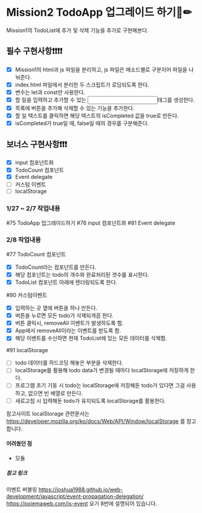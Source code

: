 # Mission2 TodoApp 업그레이드 하기📑✏

Mission1의 TodoList에 추가 및 삭제 기능을 추가로 구현해본다.

## 필수 구현사항❗❗❗❗

- [x] Mission1의 html과 js 파일을 분리하고, js 파일은 메소드별로 구분지어 파일을 나눠준다.
- [x] index.html 파일에서 분리한 두 스크립트가 로딩되도록 한다.
- [x] 변수는 let과 const만 사용한다.
- [x] 할 일을 입력하고 추가할 수 있는 <input>태그를 생성한다.
- [x] 목록에 버튼을 추가해 삭제할 수 있는 기능을 추가한다.
- [x] 할 일 텍스트를 클릭하면 해당 텍스트의 isCompleted 값을 true로 만든다.
- [x] isCompleted가 true일 때, false일 때의 경우를 구분해준다.

## 보너스 구현사항❗❗❗

- [x] input 컴포넌트화
- [x] TodoCount 컴포넌트
- [x] Event delegate
- [ ] 커스텀 이벤트
- [ ] localStorage

### 1/27 ~ 2/7 작업내용

#75 TodoApp 업그레이드하기
#76 input 컴포넌트화
#81 Event delegate

### 2/8 작업내용

#77 TodoCount 컴포넌트

- [x] TodoCount라는 컴포넌트를 만든다.
- [x] 해당 컴포넌트는 todo의 개수와 완료처리된 갯수를 표시한다.
- [x] TodoList 컴포넌트 아래에 렌더링되도록 한다.

#90 커스텀이벤트

- [x] 입력하는 곳 옆에 버튼을 하나 만든다.
- [x] 버튼을 누르면 모든 todo가 삭제되게끔 한다.
- [x] 버튼 클릭시, removeAll 이벤트가 발생하도록 함.
- [x] App에서 removeAll이라는 이벤트를 받도록 함.
- [x] 해당 이벤트를 수신하면 현재 TodoList에 있는 모든 데이터를 삭제함.

#91 localStorage

- [ ] todo 데이터를 하드코딩 해놓은 부분을 삭제한다.
- [ ] localStorage를 활용해 todo data가 변경될 때마다 localStorage에 저장하게 한다.
- [ ] 프로그램 초기 기동 시 todo는 localStorage에 저장해둔 todo가 있다면 그걸 사용하고, 없으면 빈 배열로 만든다.
- [ ] 새로고침 시 입력해둔 todo가 유지되도록 localStorage를 활용한다.

참고사이트
localStorage 관련문서는 https://developer.mozilla.org/ko/docs/Web/API/Window/localStorage 를 참고합니다.

#### 어려웠던 점

- 모듈

##### 참고 링크

이벤트 버블링
https://joshua1988.github.io/web-development/javascript/event-propagation-delegation/
https://poiemaweb.com/js-event 요기 8번에 설명되어 있습니다.
